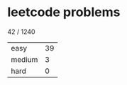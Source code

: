 # leetcode problems

42 / 1240

|        |     |
| ------ | --- |
| easy   | 39  |
| medium | 3   |
| hard   | 0   |

